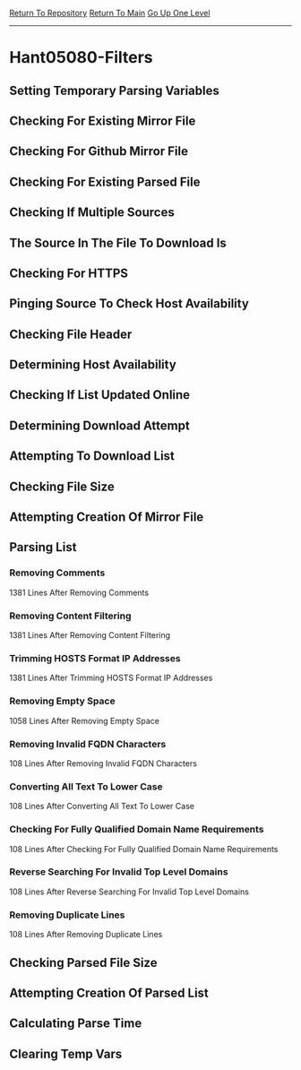 [Return To Repository](https://github.com/deathbybandaid/piholeparser/)
[Return To Main](https://github.com/deathbybandaid/piholeparser/blob/master/RecentRunLogs/Mainlog.md)
[Go Up One Level](https://github.com/deathbybandaid/piholeparser/blob/master/RecentRunLogs/TopLevelScripts/30-Processing-External-Blacklists.md)
____________________________________
# Hant05080-Filters
## Setting Temporary Parsing Variables
## Checking For Existing Mirror File
## Checking For Github Mirror File
## Checking For Existing Parsed File
## Checking If Multiple Sources
## The Source In The File To Download Is
## Checking For HTTPS
## Pinging Source To Check Host Availability
## Checking File Header
## Determining Host Availability
## Checking If List Updated Online
## Determining Download Attempt
## Attempting To Download List
## Checking File Size
## Attempting Creation Of Mirror File
## Parsing List
### Removing Comments
1381 Lines After Removing Comments
### Removing Content Filtering
1381 Lines After Removing Content Filtering
### Trimming HOSTS Format IP Addresses
1381 Lines After Trimming HOSTS Format IP Addresses
### Removing Empty Space
1058 Lines After Removing Empty Space
### Removing Invalid FQDN Characters
108 Lines After Removing Invalid FQDN Characters
### Converting All Text To Lower Case
108 Lines After Converting All Text To Lower Case
### Checking For Fully Qualified Domain Name Requirements
108 Lines After Checking For Fully Qualified Domain Name Requirements
### Reverse Searching For Invalid Top Level Domains
108 Lines After Reverse Searching For Invalid Top Level Domains
### Removing Duplicate Lines
108 Lines After Removing Duplicate Lines
## Checking Parsed File Size
## Attempting Creation Of Parsed List
## Calculating Parse Time
## Clearing Temp Vars
